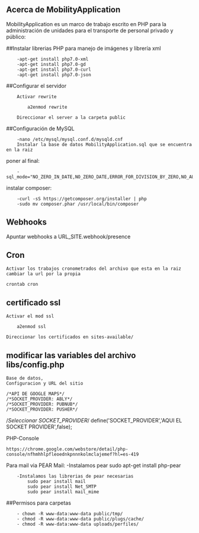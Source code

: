 ## Acerca de MobilityApplication

MobilityApplication es un marco de trabajo escrito en PHP para la administración de unidades para el transporte de personal privado y público:



##Instalar librerias PHP para manejo de imágenes y librería xml

        -apt-get install php7.0-xml
        -apt-get install php7.0-gd
		-apt-get install php7.0-curl
		-apt-get install php7.0-json		
		
##Configurar el servidor

		Activar rewrite
			
			a2enmod rewrite
			
		Direccionar el server a la carpeta public

##Configuración de MySQL

        -nano /etc/mysql/mysql.conf.d/mysqld.cnf
		Instalar la base de datos MobilityApplication.sql que se encuentra en la raiz

poner al final:

        -sql_mode="NO_ZERO_IN_DATE,NO_ZERO_DATE,ERROR_FOR_DIVISION_BY_ZERO,NO_AUTO_CREATE_USER,NO_ENGINE_SUBSTITUTION"

instalar composer:

        -curl -sS https://getcomposer.org/installer | php
        -sudo mv composer.phar /usr/local/bin/composer

## Webhooks

Apuntar webhooks a URL_SITE.webhook/presence

## Cron
	
	Activar los trabajos cronometrados del archivo que esta en la raiz cambiar la url por la propia
	
	crontab cron
	
## certificado ssl

	Activar el mod ssl
	
		a2enmod ssl
		
	Direccionar los certificados en sites-available/

## modificar las variables del archivo libs/config.php
	
	Base de datos, 
	Configuracion y URL del sitio
	
	/*API DE GOOGLE MAPS*/
	/*SOCKET_PROVIDER: ABLY*/
	/*SOCKET_PROVIDER: PUBNUB*/
	/*SOCKET_PROVIDER: PUSHER*/



/*Seleccionar SOCKET_PROVIDER*/
define('SOCKET_PROVIDER','AQUI EL SOCKET PROVIDER',false);
	
PHP-Console

	https://chrome.google.com/webstore/detail/php-console/nfhmhhlpfleoednkpnnnkolmclajemef?hl=es-419


	
Para mail via PEAR Mail:
        -Instalamos pear
            sudo apt-get install php-pear
    
        -Instalamos las librerias de pear necesarias
            sudo pear install mail
            sudo pear install Net_SMTP
            sudo pear install mail_mime
			
##Permisos para carpetas

		- chown -R www-data:www-data public/tmp/
		- chmod -R www-data:www-data public/plugs/cache/
		- chmod -R www-data:www-data uploads/perfiles/

	
